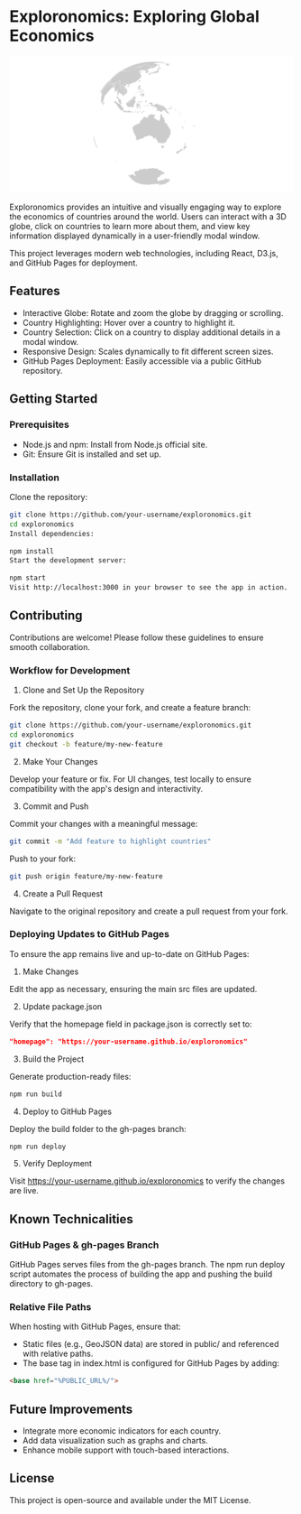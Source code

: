 # Exploronomics: Exploring Global Economics

![Exploronomics globe](img/exploronomics_globe.png)

Exploronomics provides an intuitive and visually engaging way to explore the economics of countries around the world. Users can interact with a 3D globe, click on countries to learn more about them, and view key information displayed dynamically in a user-friendly modal window.

This project leverages modern web technologies, including React, D3.js, and GitHub Pages for deployment.

## Features
- Interactive Globe: Rotate and zoom the globe by dragging or scrolling.
- Country Highlighting: Hover over a country to highlight it.
- Country Selection: Click on a country to display additional details in a modal window.
- Responsive Design: Scales dynamically to fit different screen sizes.
- GitHub Pages Deployment: Easily accessible via a public GitHub repository.

## Getting Started

### Prerequisites
- Node.js and npm: Install from Node.js official site.
- Git: Ensure Git is installed and set up.

### Installation

Clone the repository:

```bash
git clone https://github.com/your-username/exploronomics.git
cd exploronomics
Install dependencies:
```

```bash
npm install
Start the development server:
```

```bash
npm start
Visit http://localhost:3000 in your browser to see the app in action.
```

## Contributing

Contributions are welcome! Please follow these guidelines to ensure smooth collaboration.

### Workflow for Development

1. Clone and Set Up the Repository

Fork the repository, clone your fork, and create a feature branch:

```bash
git clone https://github.com/your-username/exploronomics.git
cd exploronomics
git checkout -b feature/my-new-feature
```

2. Make Your Changes

Develop your feature or fix. For UI changes, test locally to ensure compatibility with the app's design and interactivity.

3. Commit and Push

Commit your changes with a meaningful message:

```bash
git commit -m "Add feature to highlight countries"
```

Push to your fork:

```bash
git push origin feature/my-new-feature
```

4. Create a Pull Request

Navigate to the original repository and create a pull request from your fork.

### Deploying Updates to GitHub Pages

To ensure the app remains live and up-to-date on GitHub Pages:

1. Make Changes

Edit the app as necessary, ensuring the main src files are updated.

2. Update package.json

Verify that the homepage field in package.json is correctly set to:

```json
"homepage": "https://your-username.github.io/exploronomics"
```

3. Build the Project

Generate production-ready files:

```bash
npm run build
```

4. Deploy to GitHub Pages

Deploy the build folder to the gh-pages branch:

```bash
npm run deploy
```

5. Verify Deployment

Visit https://your-username.github.io/exploronomics to verify the changes are live.

## Known Technicalities

### GitHub Pages & gh-pages Branch

GitHub Pages serves files from the gh-pages branch. The npm run deploy script automates the process of building the app and pushing the build directory to gh-pages.

### Relative File Paths

When hosting with GitHub Pages, ensure that:

- Static files (e.g., GeoJSON data) are stored in public/ and referenced with relative paths.
- The base tag in index.html is configured for GitHub Pages by adding:

```html
<base href="%PUBLIC_URL%/">
```

## Future Improvements
- Integrate more economic indicators for each country.
- Add data visualization such as graphs and charts.
- Enhance mobile support with touch-based interactions.

## License

This project is open-source and available under the MIT License.

